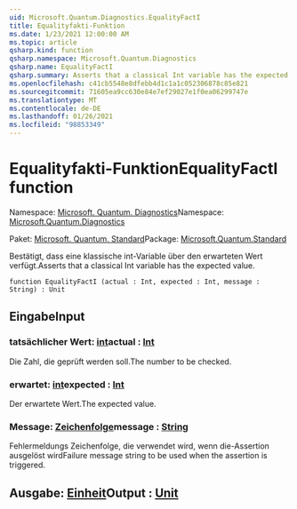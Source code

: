 ```yaml
---
uid: Microsoft.Quantum.Diagnostics.EqualityFactI
title: Equalityfakti-Funktion
ms.date: 1/23/2021 12:00:00 AM
ms.topic: article
qsharp.kind: function
qsharp.namespace: Microsoft.Quantum.Diagnostics
qsharp.name: EqualityFactI
qsharp.summary: Asserts that a classical Int variable has the expected value.
ms.openlocfilehash: c41cb5548e8dfebb4d1c1a1c052306878c85e821
ms.sourcegitcommit: 71605ea9cc630e84e7ef29027e1f0ea06299747e
ms.translationtype: MT
ms.contentlocale: de-DE
ms.lasthandoff: 01/26/2021
ms.locfileid: "98853349"
---
```

# <a name="equalityfacti-function"></a><span data-ttu-id="52c89-102">Equalityfakti-Funktion</span><span class="sxs-lookup"><span data-stu-id="52c89-102">EqualityFactI function</span></span>

<span data-ttu-id="52c89-103">Namespace: [Microsoft. Quantum. Diagnostics](xref:Microsoft.Quantum.Diagnostics)</span><span class="sxs-lookup"><span data-stu-id="52c89-103">Namespace: [Microsoft.Quantum.Diagnostics](xref:Microsoft.Quantum.Diagnostics)</span></span>

<span data-ttu-id="52c89-104">Paket: [Microsoft. Quantum. Standard](https://nuget.org/packages/Microsoft.Quantum.Standard)</span><span class="sxs-lookup"><span data-stu-id="52c89-104">Package: [Microsoft.Quantum.Standard](https://nuget.org/packages/Microsoft.Quantum.Standard)</span></span>


<span data-ttu-id="52c89-105">Bestätigt, dass eine klassische int-Variable über den erwarteten Wert verfügt.</span><span class="sxs-lookup"><span data-stu-id="52c89-105">Asserts that a classical Int variable has the expected value.</span></span>

```qsharp
function EqualityFactI (actual : Int, expected : Int, message : String) : Unit
```


## <a name="input"></a><span data-ttu-id="52c89-106">Eingabe</span><span class="sxs-lookup"><span data-stu-id="52c89-106">Input</span></span>

### <a name="actual--int"></a><span data-ttu-id="52c89-107">tatsächlicher Wert: [int](xref:microsoft.quantum.lang-ref.int)</span><span class="sxs-lookup"><span data-stu-id="52c89-107">actual : [Int](xref:microsoft.quantum.lang-ref.int)</span></span>

<span data-ttu-id="52c89-108">Die Zahl, die geprüft werden soll.</span><span class="sxs-lookup"><span data-stu-id="52c89-108">The number to be checked.</span></span>


### <a name="expected--int"></a><span data-ttu-id="52c89-109">erwartet: [int](xref:microsoft.quantum.lang-ref.int)</span><span class="sxs-lookup"><span data-stu-id="52c89-109">expected : [Int](xref:microsoft.quantum.lang-ref.int)</span></span>

<span data-ttu-id="52c89-110">Der erwartete Wert.</span><span class="sxs-lookup"><span data-stu-id="52c89-110">The expected value.</span></span>


### <a name="message--string"></a><span data-ttu-id="52c89-111">Message: [Zeichenfolge](xref:microsoft.quantum.lang-ref.string)</span><span class="sxs-lookup"><span data-stu-id="52c89-111">message : [String](xref:microsoft.quantum.lang-ref.string)</span></span>

<span data-ttu-id="52c89-112">Fehlermeldungs Zeichenfolge, die verwendet wird, wenn die-Assertion ausgelöst wird</span><span class="sxs-lookup"><span data-stu-id="52c89-112">Failure message string to be used when the assertion is triggered.</span></span>



## <a name="output--unit"></a><span data-ttu-id="52c89-113">Ausgabe: [Einheit](xref:microsoft.quantum.lang-ref.unit)</span><span class="sxs-lookup"><span data-stu-id="52c89-113">Output : [Unit](xref:microsoft.quantum.lang-ref.unit)</span></span>

